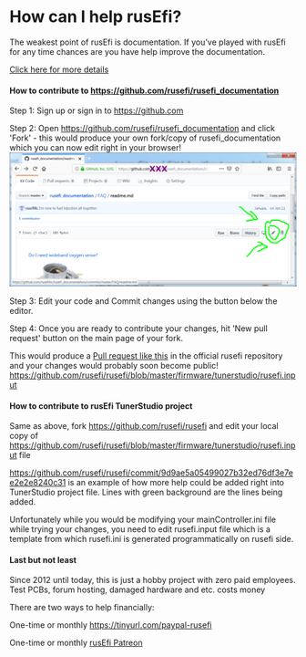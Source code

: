 
# How can I help rusEfi?

The weakest point of rusEfi is documentation. If you've played with rusEfi for any time chances are you have help improve the documentation.

[Click here for more details](HOWTO_contribute_to_documentation.md)

#### How to contribute to https://github.com/rusefi/rusefi_documentation

Step 1: Sign up or sign in to https://github.com

Step 2: Open https://github.com/rusefi/rusefi_documentation and click 'Fork' - this would produce your own fork/copy of rusefi_documentation which you can now edit right in your browser!
![editor](github_online_editor.png)  

Step 3: Edit your code and Commit changes using the button below the editor.

Step 4: Once you are ready to contribute your changes, hit 'New pull request' button on the main page of your fork.

This would produce a [Pull request like this](https://github.com/rusefi/rusefi_documentation/pull/3) in the official rusefi repository and your changes would probably soon become public!   
https://github.com/rusefi/rusefi/blob/master/firmware/tunerstudio/rusefi.input


#### How to contribute to rusEfi TunerStudio project


Same as above, fork https://github.com/rusefi/rusefi and edit your local copy of
https://github.com/rusefi/rusefi/blob/master/firmware/tunerstudio/rusefi.input file

https://github.com/rusefi/rusefi/commit/9d9ae5a05499027b32ed76df3e7ee2e2e8240c31 is an example of how more help could be added
right into TunerStudio project file. Lines with green background are the lines being added.

Unfortunately while you would be modifying your mainController.ini file while trying your changes, you need to edit rusefi.input file which
is a template from which rusefi.ini is generated programmatically on rusefi side.



#### Last but not least

Since 2012 until today, this is just a hobby project with zero paid employees. Test PCBs, forum hosting,
damaged hardware and etc. costs money

There are two ways to help financially: 

One-time or monthly https://tinyurl.com/paypal-rusefi  

One-time or monthly [rusEfi Patreon](https://www.patreon.com/rusefi)   